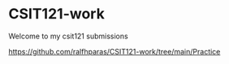 # CSIT121-work
Welcome to my csit121 submissions


https://github.com/ralfhparas/CSIT121-work/tree/main/Practice
